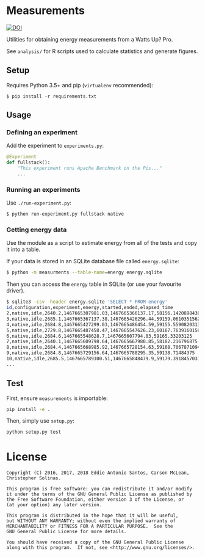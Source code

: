 Measurements
============

[![DOI](https://zenodo.org/badge/DOI/10.5281/zenodo.1215174.svg)](https://doi.org/10.5281/zenodo.1215174)


Utilities for obtaining energy measurements from a Watts Up? Pro.

See `analysis/` for R scripts used to calculate statistics and generate
figures.

Setup
-----

Requires Python 3.5+ and pip (`virtualenv` recommended):

    $ pip install -r requirements.txt

Usage
-----

### Defining an experiment

Add the experiment to `experiments.py`:

```python
@Experiment
def fullstack():
    "This experiment runs Apache Benchmark on the Pis..."
    ...
```

### Running an experiments

Use `./run-experiment.py`:

```sh
$ python run-experiment.py fullstack native
```

### Getting energy data

Use the module as a script to estimate energy from all of the tests and
copy it into a table.

If your data is stored in an SQLite database file called `energy.sqlite`:

```sh
$ python -m measurments --table-name=energy energy.sqlite
```

Then you can access the `energy` table in SQLite (or use your favourite driver).

```sh
$ sqlite3 -csv -header energy.sqlite 'SELECT * FROM energy'
id,configuration,experiment,energy,started,ended,elapsed_time
2,native,idle,2640.2,1467665307981.03,1467665366137.17,58156.1420898438
3,native,idle,2685.1,1467665367137.38,1467665426296.44,59159.0610351562
4,native,idle,2684.8,1467665427299.03,1467665486454.59,59155.5590820313
5,native,idle,2729.8,1467665487458.47,1467665547626.23,60167.7639160156
6,native,idle,2684.6,1467665548628.7,1467665607794.03,59165.33203125
7,native,idle,2640.1,1467665609798.64,1467665667980.85,58182.216796875
8,native,idle,2684.4,1467665668985.92,1467665728154.63,59168.7067871094
9,native,idle,2684.8,1467665729156.64,1467665788295.35,59138.71484375
10,native,idle,2685.5,1467665789300.51,1467665848479.9,59179.3918457031
...
```

Test
----

First, ensure `measurements` is importable:

```sh
pip install -e .
```

Then, simply use `setup.py`:

```sh
python setup.py test
```

License
=======

    Copyright (C) 2016, 2017, 2018 Eddie Antonio Santos, Carson McLean, Christopher Solinas.

    This program is free software: you can redistribute it and/or modify
    it under the terms of the GNU General Public License as published by
    the Free Software Foundation, either version 3 of the License, or
    (at your option) any later version.

    This program is distributed in the hope that it will be useful,
    but WITHOUT ANY WARRANTY; without even the implied warranty of
    MERCHANTABILITY or FITNESS FOR A PARTICULAR PURPOSE.  See the
    GNU General Public License for more details.

    You should have received a copy of the GNU General Public License
    along with this program.  If not, see <http://www.gnu.org/licenses/>.

